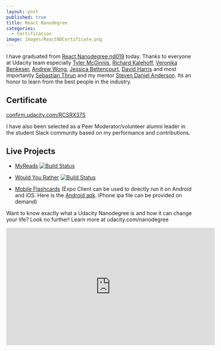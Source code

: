 ```yaml
---
layout: post
published: true
title: React Nanodegree
categories:
  - Certification
image: images/ReactNDCertificate.png
---
```

I have graduated from [React Nanodegree nd019](https://www.udacity.com/course/react-nanodegree--nd019) today. Thanks to everyone at Udacity team especially [Tyler McGinnis](https://twitter.com/tylermcginnis), [Richard Kalehoff](https://twitter.com/richardkalehoff), [Veronika Benkeser](https://twitter.com/VBenkeser), [Andrew Wong](https://www.linkedin.com/in/hbkwong/), [Jessica Bettencourt](https://www.linkedin.com/in/jessicabettencourt/), [David Harris](https://www.linkedin.com/in/forbiddenvoid/) and most importantly [Sebastian Thrun](http://robots.stanford.edu/) and my mentor [Steven Daniel Anderson](https://www.linkedin.com/in/stevenandersonz/). Its an honor to learn from the best people in the industry. 

## Certificate
[confirm.udacity.com/RCSRX37S](https://confirm.udacity.com/RCSRX37S)

I have also been selected as a Peer Moderator/volunteer alumni leader in the student Slack community based on my performance and contributions.

## Live Projects 
- [MyReads](https://reactnd-myreads.armujahid.me/) [![Build Status](https://travis-ci.org/armujahid/reactnd-project-myreads.svg?branch=master)](https://travis-ci.org/armujahid/reactnd-project-myreads)

- [Would You Rather](https://reactnd-wouldyourather.armujahid.me/) [![Build Status](https://travis-ci.org/armujahid/reactnd-project-would-you-rather.svg?branch=master)](https://travis-ci.org/armujahid/reactnd-project-would-you-rather)

- [Mobile Flashcards](https://expo.io/@armujahid/flashcards) (Expo Client can be used to directly run it on Android and iOS. Here is the [Android apk](https://exp-shell-app-assets.s3-us-west-1.amazonaws.com/android%2F%40armujahid%2Fflashcards-536c8fdc-7645-11e8-bad2-0a580a78020c-signed.apk). iPhone ipa file can be provided on demand)

Want to know exactly what a Udacity Nanodegree is and how it can change your life? Look no further! Learn more at udacity.com/nanodegree

<div class="iframediv">
  <iframe width="560" height="315" src="https://www.youtube.com/embed/iC3eZwI4Lt8" frameborder="0" allow="autoplay; encrypted-media" allowfullscreen></iframe>
</div>